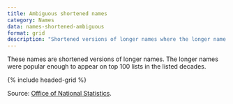 ```yaml
---
title: Ambiguous shortened names
category: Names
data: names-shortened-ambiguous
format: grid
description: "Shortened versions of longer names where the longer name appeared on top 100 list for at least one decade."
---
```


These names are shortened versions of longer names. The longer names were popular enough to appear on top 100 lists in the listed decades.

{% include headed-grid %}

Source: [Office of National Statistics](https://www.ons.gov.uk/peoplepopulationandcommunity/birthsdeathsandmarriages/livebirths/datasets/babynamesenglandandwalestop100babynameshistoricaldata).
